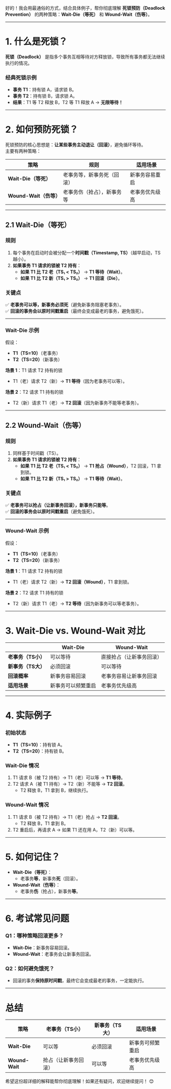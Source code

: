 好的！我会用最通俗的方式，结合具体例子，帮你彻底理解 **死锁预防（Deadlock Prevention）** 的两种策略：**Wait-Die（等死）** 和 **Wound-Wait（伤等）**。  

---

# **1. 什么是死锁？**
**死锁（Deadlock）** 是指多个事务互相等待对方释放锁，导致所有事务都无法继续执行的情况。  

### **经典死锁示例**
- **事务 T1**：持有锁 A，请求锁 B。  
- **事务 T2**：持有锁 B，请求锁 A。  
- **结果**：T1 等 T2 释放 B，T2 等 T1 释放 A → **无限等待！**  

---

# **2. 如何预防死锁？**
死锁预防的核心思想是：**让某些事务主动退让（回滚）**，避免循环等待。  
主要有两种策略：  

| 策略 | 规则 | 适用场景 |
|------|------|---------|
| **Wait-Die（等死）** | 老事务等，新事务死（回滚） | 新事务容易重启 |
| **Wound-Wait（伤等）** | 老事务伤（抢占），新事务等 | 老事务优先级高 |

---

## **2.1 Wait-Die（等死）**
### **规则**
1. 每个事务在启动时会被分配一个**时间戳（Timestamp, TS）**（越早启动，TS 越小）。  
2. **如果事务 T1 请求的锁被 T2 持有**：  
   - **如果 T1 比 T2 老（TS₁ < TS₂）** → **T1 等待（Wait）**。  
   - **如果 T1 比 T2 新（TS₁ > TS₂）** → **T1 回滚（Die）**。  

### **关键点**
✅ **老事务可以等，新事务必须死**（避免新事务阻塞老事务）。  
✅ **回滚的事务会以原时间戳重启**（最终会变成最老的事务，避免饿死）。  

---

### **Wait-Die 示例**
假设：
- **T1（TS=10）**（老事务）  
- **T2（TS=20）**（新事务）  

**场景 1**：T1 请求 T2 持有的锁  
- T1（老）请求 T2（新）→ **T1 等待**（因为老事务可以等）。  

**场景 2**：T2 请求 T1 持有的锁  
- T2（新）请求 T1（老）→ **T2 回滚**（因为新事务不能等老事务）。  

---

## **2.2 Wound-Wait（伤等）**
### **规则**
1. 同样基于时间戳（TS）。  
2. **如果事务 T1 请求的锁被 T2 持有**：  
   - **如果 T1 比 T2 老（TS₁ < TS₂）** → **T1 抢占（Wound）**，T2 回滚，T1 拿到锁。  
   - **如果 T1 比 T2 新（TS₁ > TS₂）** → **T1 等待（Wait）**。  

### **关键点**
✅ **老事务可以抢占（让新事务回滚），新事务只能等**。  
✅ **回滚的事务会以原时间戳重启**（避免饿死）。  

---

### **Wound-Wait 示例**
假设：
- **T1（TS=10）**（老事务）  
- **T2（TS=20）**（新事务）  

**场景 1**：T1 请求 T2 持有的锁  
- T1（老）请求 T2（新）→ **T2 回滚（Wound）**，T1 拿到锁。  

**场景 2**：T2 请求 T1 持有的锁  
- T2（新）请求 T1（老）→ **T2 等待**（因为新事务可以等老事务）。  

---

# **3. Wait-Die vs. Wound-Wait 对比**
|  | **Wait-Die** | **Wound-Wait** |
|---|---|---|
| **老事务（TS小）** | 可以等待 | 直接抢占（让新事务回滚） |
| **新事务（TS大）** | 必须回滚 | 可以等待 |
| **回滚概率** | 新事务容易回滚 | 老事务容易让新事务回滚 |
| **适用场景** | 新事务可以频繁重启 | 老事务优先级高 |

---

# **4. 实际例子**
### **初始状态**
- **T1（TS=10）**：持有锁 A。  
- **T2（TS=20）**：持有锁 B。  

### **Wait-Die 情况**
1. T1 请求 B（被 T2 持有）→ T1（老）可以等 → **T1 等待**。  
2. T2 请求 A（被 T1 持有）→ T2（新）不能等 → **T2 回滚**。  
   - T2 释放 B，T1 拿到 B，继续执行。  

### **Wound-Wait 情况**
1. T1 请求 B（被 T2 持有）→ T1（老）抢占 → **T2 回滚**。  
   - T2 释放 B，T1 拿到 B。  
2. T2 重启后，再请求 A → 如果 T1 还在用 A，T2（新）可以等。  

---

# **5. 如何记住？**
- **Wait-Die（等死）**：  
  - 老事务**等**，新事务**死**（回滚）。  
- **Wound-Wait（伤等）**：  
  - 老事务**伤**（抢占），新事务**等**。  

---

# **6. 考试常见问题**
### **Q1：哪种策略回滚更多？**
- **Wait-Die**：新事务容易回滚。  
- **Wound-Wait**：老事务会让新事务回滚。  

### **Q2：如何避免饿死？**
- 回滚的事务**保持原时间戳**，最终它会变成最老的事务，一定能执行。  

---

# **总结**
| 策略 | 老事务（TS小） | 新事务（TS大） | 适用场景 |
|------|--------------|--------------|---------|
| **Wait-Die** | 可以等 | 必须回滚 | 新事务可频繁重启 |
| **Wound-Wait** | 抢占（让新事务回滚） | 可以等 | 老事务优先级高 |

希望这份超详细的解释能帮你彻底理解！如果还有疑问，欢迎继续提问！ 😊
